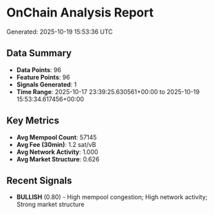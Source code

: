 # OnChain Analysis Report
Generated: 2025-10-19 15:53:36 UTC

## Data Summary
- **Data Points**: 96
- **Feature Points**: 96
- **Signals Generated**: 1
- **Time Range**: 2025-10-17 23:39:25.630561+00:00 to 2025-10-19 15:53:34.617456+00:00

## Key Metrics
- **Avg Mempool Count**: 57145
- **Avg Fee (30min)**: 1.2 sat/vB
- **Avg Network Activity**: 1.000
- **Avg Market Structure**: 0.626

## Recent Signals
- **BULLISH** (0.80) - High mempool congestion; High network activity; Strong market structure
